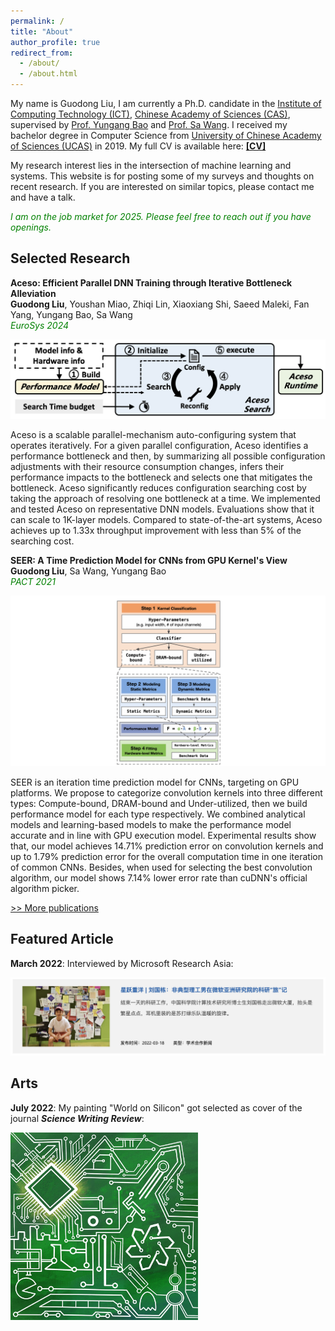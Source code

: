 ```yaml
---
permalink: /
title: "About"
author_profile: true
redirect_from: 
  - /about/
  - /about.html
---
```



My name is Guodong Liu, I am currently a Ph.D. candidate in the [Institute of Computing Technology (ICT)](http://english.ict.cas.cn), [Chinese Academy of Sciences (CAS)](http://english.cas.cn),  supervised by [Prof. Yungang Bao](http://acs.ict.ac.cn/baoyg/) and [Prof. Sa Wang](https://sooner.github.io). I received my bachelor degree in Computer Science from [University of Chinese Academy of Sciences (UCAS)](http://english.ucas.ac.cn) in 2019. My full CV is available here: [**[CV]**](/files/guodong_liu.pdf)

My research interest lies in the intersection of machine learning and systems. This website is for posting some of my surveys and thoughts on recent research. If you are interested on similar topics, please contact me and have a talk. 

<span style="color:green; font-style:italic">I am on the job market for 2025. Please feel free to reach out if you have openings.</span>  

## Selected Research

**Aceso: Efficient Parallel DNN Training through Iterative Bottleneck Alleviation**  
**Guodong Liu**, Youshan Miao, Zhiqi Lin, Xiaoxiang Shi, Saeed Maleki, Fan Yang, Yungang Bao, Sa Wang  
<span style="color:green; font-style:italic">EuroSys 2024</span>  

<img src="/images/publications/aceso-overview.png" />

Aceso is a scalable parallel-mechanism auto-configuring system that operates iteratively. For a given parallel configuration, Aceso identifies a performance bottleneck and then, by summarizing all possible configuration adjustments with their resource consumption changes, infers their performance impacts to the bottleneck and selects one that mitigates the bottleneck. Aceso significantly reduces configuration searching cost by taking the approach of resolving one bottleneck at a time. We implemented and tested Aceso on representative DNN models. Evaluations show that it can scale to 1K-layer models. Compared to state-of-the-art systems, Aceso achieves up to 1.33x throughput improvement with less than 5% of the searching cost.

**SEER: A Time Prediction Model for CNNs from GPU Kernel's View**  
**Guodong Liu**, Sa Wang, Yungang Bao  
<span style="color:green; font-style:italic">PACT 2021</span>  

<img src="/images/publications/seer-overview.png"/>

SEER is an iteration time prediction model for CNNs, targeting on GPU platforms. We propose to categorize convolution kernels into three different types: Compute-bound, DRAM-bound and Under-utilized, then we build performance model for each type respectively. We combined analytical models and learning-based models to make the performance model accurate and in line with GPU execution model. Experimental results show that, our model achieves 14.71% prediction error on convolution kernels and up to 1.79% prediction error for the overall computation time in one iteration of common CNNs. Besides, when used for selecting the best convolution algorithm, our model shows 7.14% lower error rate than cuDNN's official algorithm picker.

[>> More publications](/publications/)

## Featured Article
**March 2022**: Interviewed by Microsoft Research Asia:

[![](/images/publications/interview.png)](https://www.msra.cn/zh-cn/news/outreach-articles/星跃重洋-刘国栋：非典型理工男在微软亚洲研究)

## Arts
**July 2022**: My painting "World on Silicon" got selected as cover of the journal ***Science Writing Review***:

<a href="https://sw.kpcswa.org.cn/Catalog/202202/covers/0F94B2022.html"><img src="/images/publications/world-on-silicon.jpg" alt="world on silicon" width="300" class="center"></a>


